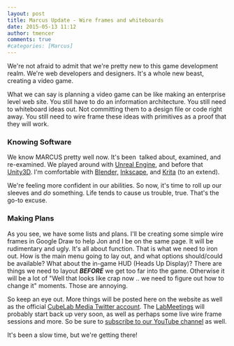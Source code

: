 ```yaml
---
layout: post
title: Marcus Update - Wire frames and whiteboards
date: 2015-05-13 11:12
author: tmencer
comments: true
#categories: [Marcus]
---
```

We're not afraid to admit that we're pretty new to this game development realm. We're web developers and designers. It's a whole new beast, creating a video game.

What we can say is planning a video game can be like making an enterprise level web site. You still have to do an information architecture. You still need to whiteboard ideas out. Not committing them to a design file or code right away. You still need to wire frame these ideas with primitives as a proof that they will work.
<h3>Knowing Software</h3>
We know MARCUS pretty well now. It's been  talked about, examined, and re-examined. We played around with <a href="http://www.unrealengine.com" target="_blank">Unreal Engine</a>, and before that <a href="http://unity3d.com" target="_blank">Unity3D</a>. I'm comfortable with <a href="http://blender.org" target="_blank">Blender,</a> <a href="http://inkscape.org" target="_blank">Inkscape</a>, and <a href="http://krita.org" target="_blank">Krita</a> (to an extend).

We're feeling more confident in our abilities. So now, it's time to roll up our sleeves and <em>do</em> something. Life tends to cause us trouble, true. That's the go-to excuse.
<h3>Making Plans</h3>
As you see, we have some lists and plans. I'll be creating some simple wire frames in Google Draw to help Jon and I be on the same page. It will be rudimentary and ugly. It's all about function. That is what we need to iron out. How is the main menu going to lay out, and what options should/could be available? What about the in-game HUD (Heads Up Display)? There are things we need to layout <em><strong>BEFORE</strong></em> we get too far into the game. Otherwise it will be a lot of "Well that looks like crap now .. we need to figure out how to change it" moments. Those are annoying.

So keep an eye out. More things will be posted here on the website as well as the official <a href="http://twitter.com/cubelabmedia" target="_blank">CubeLab Media Twitter account</a>. The <a href="https://www.youtube.com/playlist?list=PLAUwg6U-j1vJ5qRzLddd3jodWv-v5EypQ" target="_blank">LabMeetings</a> will probably start back up very soon, as well as perhaps some live wire frame sessions and more. So be sure to <a href="https://www.youtube.com/user/CubeLabMediaVideos" target="_blank">subscribe to our YouTube channel</a> as well.

It's been a slow time, but we're getting there!
